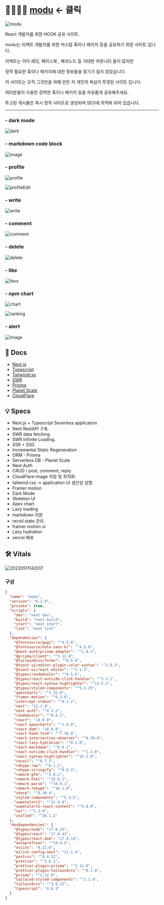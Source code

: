 # 👨‍👩‍👦‍👦 [modu](https://modu.vercel.app/)  <- 클릭  

![modu](https://user-images.githubusercontent.com/79053495/167311059-f9d3c49d-34ba-4d26-9ecb-b6134c0302c8.png)  

React 개발자를 위한 HOOK 공유 사이트.

modu는 리액트 개발자를 위한 커스텀 훅이나 패키지 등을 공유하기 위한 사이트 입니다.

리액트는 이미 레딧, 페이스북 , 해쉬노드 등 거대한 커뮤니티 들이 많지만

정작 필요한 훅이나 패키지에 대한 정보들을 찾기가 쉽지 않았습니다.

이 사이트는 오직 그것만을 위해 만든 저 개인의 욕심이 투영된 사이트 입니다.

여러분들이 사용한 강력한 훅이나 패키지 등을 자유롭게 공유해주세요.

투고된 게시물은 즉시 정적 사이트로 생성되며 SEO에 최적화 되어 있습니다.

***

### - dark mode  
![dark](https://user-images.githubusercontent.com/79053495/167310139-983d39b3-b075-425a-8587-734238e980ac.gif)  

### - markdown code block  
![image](https://user-images.githubusercontent.com/79053495/167311138-11b0b019-7b5d-4596-a9c6-b443c42d6566.png)  

### - profile  
![profile](https://user-images.githubusercontent.com/79053495/167310138-4ca10a12-3e62-442e-9a5e-bd4b77d539d3.gif)  

![profileEdit](https://user-images.githubusercontent.com/79053495/167310137-0c5d7b24-7fe2-4b8a-955d-d49f2c76a911.gif)  
   
### - write
![write](https://user-images.githubusercontent.com/79053495/167310134-32a8fbf8-e589-43bf-9da4-877e3ac013c1.gif)  

### - comment  
![comment](https://user-images.githubusercontent.com/79053495/167310133-0ec4ac29-2b91-44c6-9e59-6ad343b1c227.gif)  

### - delete  
![delete](https://user-images.githubusercontent.com/79053495/167310131-d73e10a1-7ee7-4924-b523-62d83e83570f.gif)  

### - like  
![favs](https://user-images.githubusercontent.com/79053495/167310132-1b36a817-8631-43d8-8ae6-22d049447e13.gif)  

### - npm chart  
![chart](https://user-images.githubusercontent.com/79053495/167310126-33a34aa6-7dbc-4b5e-8371-d3fe759e8608.gif)  

![ranking](https://user-images.githubusercontent.com/79053495/167310140-4c593e4b-9807-455f-8b5a-7f5a1dfe93b5.gif)  

### - alert  
![image](https://user-images.githubusercontent.com/79053495/167311321-26d4edf2-79fd-4f2d-971f-0c7500196780.png)  


## 📖 Docs

- [Next.js](https://nextjs.org/docs)
- [Typescript](https://www.typescriptlang.org/)
- [Tailwindcss](https://tailwindcss.com/)
- [SWR](https://swr.vercel.app/ko)
- [Prisma](https://www.prisma.io/)
- [Planet Scale](https://planetscale.com/)
- [CloudFlare](https://www.cloudflare.com/ko-kr/)
  
## 💡 Specs

- Next.js + Typescript Severless application
- Next RestAPI 구축.
- SWR data fetching
- SWR Infinite Loading.
- SSR + SSG 
- Incremental Static Regeneration
- ORM - Prisma
- Serverless DB - Planet Scale
- Next Auth
- CRUD / post, comment, reply
- CloudFlare image 저장 및 최적화.
- tailwind css -> application UI 생산성 상향.
- Framer motion
- Dark Mode
- Skeleton UI
- Apex chart
- Lazy loading
- markdown 지원
- recoil state 관리
- framer motion ui
- Lazy hydration
- vercel 배포

## 🛠 Vitals  
![20220511142017](https://user-images.githubusercontent.com/79053495/167817296-5d00e631-d025-4284-96d4-d4101207866c.png)


### 구성

```json
{
  "name": "modu",
  "version": "0.1.0",
  "private": true,
  "scripts": {
    "dev": "next dev",
    "build": "next build",
    "start": "next start",
    "lint": "next lint"
  },
  "dependencies": {
    "@fontsource/gugi": "^4.5.8",
    "@fontsource/noto-sans-kr": "^4.5.9",
    "@next-auth/prisma-adapter": "^1.0.3",
    "@prisma/client": "^3.12.0",
    "@tailwindcss/forms": "^0.5.0",
    "@toast-ui/editor-plugin-color-syntax": "^3.0.3",
    "@toast-ui/react-editor": "^3.1.3",
    "@types/randomcolor": "^0.5.6",
    "@types/react-outside-click-handler": "^1.3.1",
    "@types/react-syntax-highlighter": "^13.5.2",
    "@types/styled-components": "^5.1.25",
    "apexcharts": "^3.35.0",
    "framer-motion": "^6.3.0",
    "intercept-stdout": "^0.1.2",
    "next": "12.1.4",
    "next-auth": "^4.3.2",
    "randomcolor": "^0.6.2",
    "react": "18.0.0",
    "react-apexcharts": "^1.4.0",
    "react-dom": "18.0.0",
    "react-hook-form": "^7.30.0",
    "react-intersection-observer": "^8.34.0",
    "react-lazy-hydration": "^0.1.0",
    "react-markdown": "^8.0.3",
    "react-outside-click-handler": "^1.3.0",
    "react-syntax-highlighter": "^15.5.0",
    "recoil": "^0.7.2",
    "rehype-raw": "^6.1.1",
    "rehype-stringify": "^9.0.3",
    "remark-gfm": "^3.0.1",
    "remark-html": "^15.0.1",
    "remark-parse": "^10.0.1",
    "remark-rehype": "^10.1.0",
    "sharp": "^0.30.4",
    "styled-components": "^5.3.5",
    "sweetalert2": "^11.4.8",
    "sweetalert2-react-content": "^5.0.0",
    "swr": "^1.3.0",
    "unified": "^10.1.2"
  },
  "devDependencies": {
    "@types/node": "17.0.23",
    "@types/react": "17.0.43",
    "@types/react-dom": "17.0.14",
    "autoprefixer": "^10.4.4",
    "eslint": "8.12.0",
    "eslint-config-next": "12.1.4",
    "postcss": "^8.4.12",
    "prettier": "^2.6.2",
    "prettier-plugin-prisma": "^3.12.0",
    "prettier-plugin-tailwindcss": "^0.1.8",
    "prisma": "^3.12.0",
    "tailwind-styled-components": "^2.1.6",
    "tailwindcss": "^3.0.23",
    "typescript": "4.6.3"
  }
}



```
